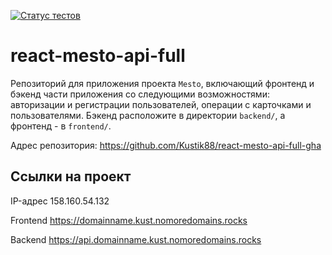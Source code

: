 [![Статус тестов](../../actions/workflows/tests.yml/badge.svg)](../../actions/workflows/tests.yml)

# react-mesto-api-full
Репозиторий для приложения проекта `Mesto`, включающий фронтенд и бэкенд части приложения со следующими возможностями: авторизации и регистрации пользователей, операции с карточками и пользователями. Бэкенд расположите в директории `backend/`, а фронтенд - в `frontend/`. 

Адрес репозитория: https://github.com/Kustik88/react-mesto-api-full-gha

## Ссылки на проект

IP-адрес 158.160.54.132

Frontend https://domainname.kust.nomoredomains.rocks

Backend https://api.domainname.kust.nomoredomains.rocks
